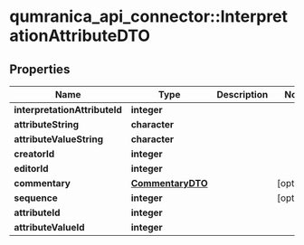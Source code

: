 # qumranica_api_connector::InterpretationAttributeDTO

## Properties
Name | Type | Description | Notes
------------ | ------------- | ------------- | -------------
**interpretationAttributeId** | **integer** |  | 
**attributeString** | **character** |  | 
**attributeValueString** | **character** |  | 
**creatorId** | **integer** |  | 
**editorId** | **integer** |  | 
**commentary** | [**CommentaryDTO**](CommentaryDTO.md) |  | [optional] 
**sequence** | **integer** |  | [optional] 
**attributeId** | **integer** |  | 
**attributeValueId** | **integer** |  | 


